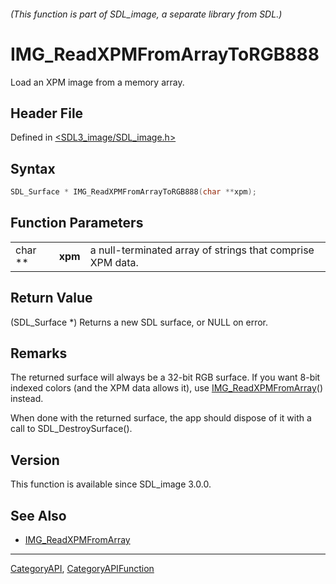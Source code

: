 ###### (This function is part of SDL_image, a separate library from SDL.)
# IMG_ReadXPMFromArrayToRGB888

Load an XPM image from a memory array.

## Header File

Defined in [<SDL3_image/SDL_image.h>](https://github.com/libsdl-org/SDL_image/blob/main/include/SDL3_image/SDL_image.h)

## Syntax

```c
SDL_Surface * IMG_ReadXPMFromArrayToRGB888(char **xpm);
```

## Function Parameters

|         |         |                                                            |
| ------- | ------- | ---------------------------------------------------------- |
| char ** | **xpm** | a null-terminated array of strings that comprise XPM data. |

## Return Value

(SDL_Surface *) Returns a new SDL surface, or NULL on error.

## Remarks

The returned surface will always be a 32-bit RGB surface. If you want 8-bit
indexed colors (and the XPM data allows it), use
[IMG_ReadXPMFromArray](IMG_ReadXPMFromArray)() instead.

When done with the returned surface, the app should dispose of it with a
call to SDL_DestroySurface().

## Version

This function is available since SDL_image 3.0.0.

## See Also

- [IMG_ReadXPMFromArray](IMG_ReadXPMFromArray)

----
[CategoryAPI](CategoryAPI), [CategoryAPIFunction](CategoryAPIFunction)

